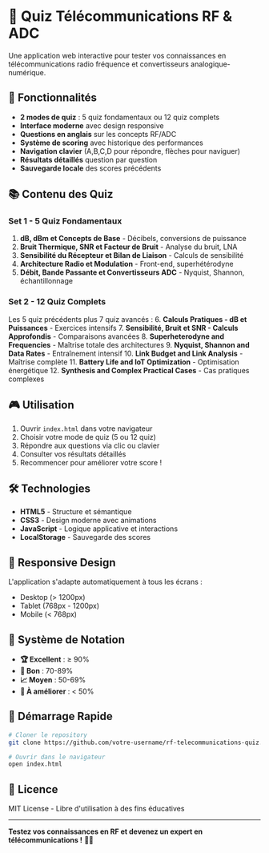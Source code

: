 # 📡 Quiz Télécommunications RF & ADC

Une application web interactive pour tester vos connaissances en télécommunications radio fréquence et convertisseurs analogique-numérique.

## 🚀 Fonctionnalités

- **2 modes de quiz** : 5 quiz fondamentaux ou 12 quiz complets
- **Interface moderne** avec design responsive 
- **Questions en anglais** sur les concepts RF/ADC
- **Système de scoring** avec historique des performances
- **Navigation clavier** (A,B,C,D pour répondre, flèches pour naviguer)
- **Résultats détaillés** question par question
- **Sauvegarde locale** des scores précédents

## 📚 Contenu des Quiz

### Set 1 - 5 Quiz Fondamentaux
1. **dB, dBm et Concepts de Base** - Décibels, conversions de puissance
2. **Bruit Thermique, SNR et Facteur de Bruit** - Analyse du bruit, LNA
3. **Sensibilité du Récepteur et Bilan de Liaison** - Calculs de sensibilité
4. **Architecture Radio et Modulation** - Front-end, superhétérodyne
5. **Débit, Bande Passante et Convertisseurs ADC** - Nyquist, Shannon, échantillonnage

### Set 2 - 12 Quiz Complets
Les 5 quiz précédents plus 7 quiz avancés :
6. **Calculs Pratiques - dB et Puissances** - Exercices intensifs
7. **Sensibilité, Bruit et SNR - Calculs Approfondis** - Comparaisons avancées
8. **Superheterodyne and Frequencies** - Maîtrise totale des architectures
9. **Nyquist, Shannon and Data Rates** - Entraînement intensif
10. **Link Budget and Link Analysis** - Maîtrise complète
11. **Battery Life and IoT Optimization** - Optimisation énergétique
12. **Synthesis and Complex Practical Cases** - Cas pratiques complexes

## 🎮 Utilisation

1. Ouvrir `index.html` dans votre navigateur
2. Choisir votre mode de quiz (5 ou 12 quiz)
3. Répondre aux questions via clic ou clavier
4. Consulter vos résultats détaillés
5. Recommencer pour améliorer votre score !

## 🛠️ Technologies

- **HTML5** - Structure et sémantique
- **CSS3** - Design moderne avec animations
- **JavaScript** - Logique applicative et interactions
- **LocalStorage** - Sauvegarde des scores

## 📱 Responsive Design

L'application s'adapte automatiquement à tous les écrans :
- Desktop (> 1200px)
- Tablet (768px - 1200px) 
- Mobile (< 768px)

## 🎯 Système de Notation

- **🏆 Excellent** : ≥ 90%
- **🎯 Bon** : 70-89%
- **📈 Moyen** : 50-69%
- **🔄 À améliorer** : < 50%

## 🚀 Démarrage Rapide

```bash
# Cloner le repository
git clone https://github.com/votre-username/rf-telecommunications-quiz.git

# Ouvrir dans le navigateur
open index.html
```

## 📄 Licence

MIT License - Libre d'utilisation à des fins éducatives

---

**Testez vos connaissances en RF et devenez un expert en télécommunications !** 📡✨